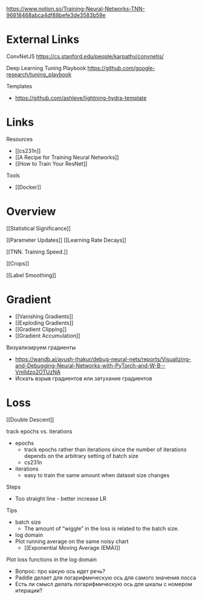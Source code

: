 
https://www.notion.so/Training-Neural-Networks-TNN-96818468abca4df88befe3de3583b59e


# External Links

ConvNetJS
https://cs.stanford.edu/people/karpathy/convnetjs/

Deep Learning Tuning Playbook
https://github.com/google-research/tuning_playbook

Templates
- https://github.com/ashleve/lightning-hydra-template

# Links

Resources
- [[cs231n]]
- [[A Recipe for Training Neural Networks]]
- [[How to Train Your ResNet]]

Tools
- [[Docker]]

# Overview

[[Statistical Significance]]

[[Parameter Updates]]
[[Learning Rate Decays]]

[[TNN. Training Speed.]]

[[Crops]]

[[Label Smoothing]]

# Gradient

- [[Vanishing Gradients]]
- [[Exploding Gradients]]
- [[Gradient Clipping]]
- [[Gradient Accumulation]]

Визуализируем градиенты
- https://wandb.ai/ayush-thakur/debug-neural-nets/reports/Visualizing-and-Debugging-Neural-Networks-with-PyTorch-and-W-B--Vmlldzo2OTUzNA
- Искать взрыв градиентов или затухание градиентов

# Loss

[[Double Descent]]

track epochs vs. iterations
- epochs
	- track epochs rather than iterations since the number of iterations depends on the arbitrary setting of batch size
	- cs231n
- iterations
	- easy to train the same amount when dataset size changes

Steps
- Too straight line - better increase LR

Tips
- batch size
	- The amount of “wiggle” in the loss is related to the batch size.
- log domain
- Plot running average on the same noisy chart
	- [[Exponential Moving Average (EMA)]]

Plot loss functions in the log domain
- Вопрос: про какую ось идет речь?
- Paddle делает для логарифмическую ось для самого значения лосса
- Есть ли смысл делать логарифмическую ось для шкалы с номером итерации?
